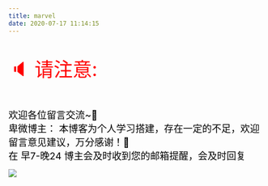 ```yaml
---
title: marvel
date: 2020-07-17 11:14:15
---
```


<p style="color: red;font-size: 10mm;">🔈 请注意:</p>
<div  style="color: black;font-size: 5mm;">
    欢迎各位留言交流~🤪
</div>

<div  style="color: black;font-size: 5mm;">
    卑微博主：
本博客为个人学习搭建，存在一定的不足，欢迎留言意见建议，万分感谢！🖖
</div>

<div  style="color: black;font-size: 5mm;">
    在 <span style="font-color: red;font-size: 5mm;">早7-晚24</span> 博主会及时收到您的邮箱提醒，会及时回复
</div>


![ ](http://qdraqx6e2.bkt.clouddn.com/blog/20200721/110850189.png)








